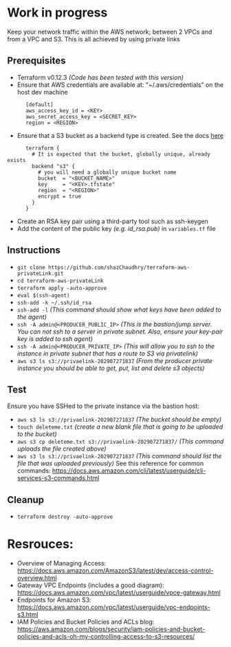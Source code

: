 # Work in progress
Keep your network traffic within the AWS network; between 2 VPCs and from a VPC and S3. This is all achieved by using private links


## Prerequisites
- Terraform v0.12.3 _(Code has been tested with this version)_
- Ensure that AWS credentials are available at: "~/.aws/credentials" on the host dev machine
```
      [default]
      aws_access_key_id = <KEY>
      aws_secret_access_key = <SECRET_KEY>
      region = <REGION>
```
- Ensure that a S3 bucket as a backend type is created. See the docs [here](https://www.terraform.io/docs/backends/types/s3.html)
```
      terraform {
        # It is expected that the bucket, globally unique, already exists
        backend "s3" {
          # you will need a globally unique bucket name
          bucket  = "<BUCKET_NAME>"
          key     = "<KEY>.tfstate"
          region  = "<REGION>"
          encrypt = true
        }
      }
```
- Create an RSA key pair using a third-party tool such as ssh-keygen
- Add the content of the public key _(e.g. id_rsa.pub)_ in `variables.tf` file


## Instructions
- `git clone https://github.com/shazChaudhry/terraform-aws-privateLink.git`
- `cd terraform-aws-privateLink`
- `terraform apply -auto-approve`
- `eval $(ssh-agent)`
- `ssh-add -k ~/.ssh/id_rsa`
- `ssh-add -l` _(This command should show what keys have been added to the agent)_
- `ssh -A admin@<PRODUCER_PUBLIC_IP>` _(This is the bastion/jump server. You can not ssh to a server in private subnet. Also, ensure your key-pair key is added to ssh agent)_
- `ssh -A admin@<PRODUCER_PRIVATE_IP>` _(This will allow you to ssh to the instance in private subnet that has a route to S3 via privatelink)_
- `aws s3 ls s3://privaelink-202907271837` _(From the producer private instance you should be able to get, put, list and delete s3 objects)_


## Test
Ensure you have SSHed to the private instance via the bastion host:
- `aws s3 ls s3://privaelink-202907271837` _(The bucket should be empty)_
- `touch deleteme.txt` _(create a new blank file that is going to be uploaded to the bucket)_
- `aws s3 cp deleteme.txt s3://privaelink-202907271837/` _(This command uploads the file created above)_
- `aws s3 ls s3://privaelink-202907271837` _(This command should list the file that was uploaded previously)_
See this reference for common commands: https://docs.aws.amazon.com/cli/latest/userguide/cli-services-s3-commands.html


## Cleanup
- `terraform destroy -auto-approve`


# Resrouces:
- Overview of Managing Access: https://docs.aws.amazon.com/AmazonS3/latest/dev/access-control-overview.html
- Gateway VPC Endpoints (includes a good diagram): https://docs.aws.amazon.com/vpc/latest/userguide/vpce-gateway.html
- Endpoints for Amazon S3: https://docs.aws.amazon.com/vpc/latest/userguide/vpc-endpoints-s3.html
- IAM Policies and Bucket Policies and ACLs blog: https://aws.amazon.com/blogs/security/iam-policies-and-bucket-policies-and-acls-oh-my-controlling-access-to-s3-resources/
